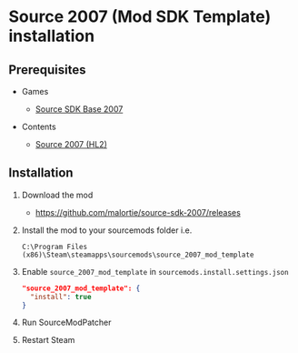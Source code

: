 # Source 2007 (Mod SDK Template) installation

## Prerequisites

- Games
  - [Source SDK Base 2007](../../../game-installation/game-installation/source-sdk-base-2007.md)

- Contents
  - [Source 2007 (HL2)](../../../SourceContentInstaller/v0/content-installation/source-2007.md#hl2-content)

## Installation

1. Download the mod

   - <https://github.com/malortie/source-sdk-2007/releases>

2. Install the mod to your sourcemods folder i.e.

   ```text
   C:\Program Files (x86)\Steam\steamapps\sourcemods\source_2007_mod_template
   ```

3. Enable `source_2007_mod_template` in `sourcemods.install.settings.json`

   ```json
   "source_2007_mod_template": {
     "install": true
   }
   ```

4. Run SourceModPatcher
5. Restart Steam
